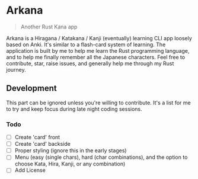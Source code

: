 # Arkana

> Another Rust Kana app

Arkana is a Hiragana / Katakana / Kanji (eventually) learning CLI app loosely based on Anki. It's similar to a flash-card system of learning.
The application is built by me to help me learn the Rust programming language, and to help me finally remember all the Japanese characters.
Feel free to contribute, star, raise issues, and generally help me through my Rust journey.

## Development
This part can be ignored unless you're willing to contribute. It's a list for me to try and keep focus during late night coding sessions.

### Todo

- [ ] Create 'card' front
- [ ] Create 'card' backside
- [ ] Proper styling (ignore this in the early stages)
- [ ] Menu (easy (single chars), hard (char combinations), and the option to choose Kata, Hira, Kanji, or any combination)
- [ ] Add License
